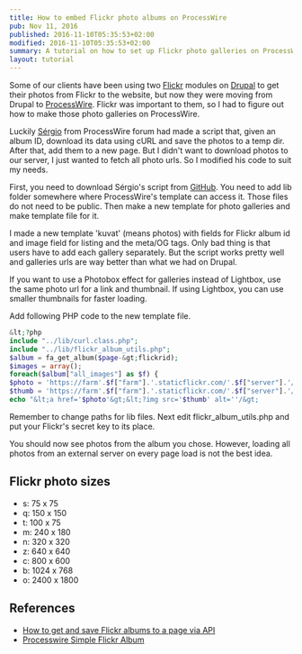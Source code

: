 ```yaml
---
title: How to embed Flickr photo albums on ProcessWire
pub: Nov 11, 2016
published: 2016-11-10T05:35:53+02:00
modified: 2016-11-10T05:35:53+02:00
summary: A tutorial on how to set up Flickr photo galleries on ProcessWire. I modified Sergio's photo downloading script and made a Photobox effect for galleries.
layout: tutorial
---
```


Some of our clients have been using two <a href="https://www.flickr.com/" rel="noopener" target="_blank">Flickr</a> modules on <a href="https://www.drupal.org/" rel="noopener" target="_blank">Drupal</a> to get their photos from Flickr to the website, but now they were moving from Drupal to <a href="https://processwire.com/" rel="noopener" target="_blank">ProcessWire</a>. Flickr was important to them, so I had to figure out how to make those photo galleries on ProcessWire.

Luckily <a href="https://processwire.com/talk/profile/367-sergio/" rel="noopener" target="_blank">Sérgio</a> from ProcessWire forum had made a script that, given an album ID, download its data using cURL and save the photos to a temp dir. After that, add them to a new page. But I didn't want to download photos to our server, I just wanted to fetch all photo urls. So I modified his code to suit my needs.

First, you need to download Sérgio's script from <a href="https://github.com/sjardim/processwire-simple-flickr-album" rel="noopener" target="_blank">GitHub</a>. You need to add lib folder somewhere where ProcessWire's template can access it. Those files do not need to be public. Then make a new template for photo galleries and make template file for it.

I made a new template 'kuvat' (means photos) with fields for Flickr album id and image field for listing and the meta/OG tags. Only bad thing is that users have to add each gallery separately. But the script works pretty well and galleries urls are way better than what we had on Drupal.

If you want to use a Photobox effect for galleries instead of Lightbox, use the same photo url for a link and thumbnail. If using Lightbox, you can use smaller thumbnails for faster loading.

Add following PHP code to the new template file.

```PHP
&lt;?php
include "../lib/curl.class.php";
include "../lib/flickr_album_utils.php";
$album = fa_get_album($page-&gt;flickrid);
$images = array();
foreach($album["all_images"] as $f) {    
$photo = 'https://farm'.$f["farm"].'.staticflickr.com/'.$f["server"].'/'.$f["id"].'_'.$f["secret"].'_b.jpg';
$thumb = 'https://farm'.$f["farm"].'.staticflickr.com/'.$f["server"].'/'.$f["id"].'_'.$f["secret"].'_q.jpg';
echo "&lt;a href='$photo'&gt;&lt;?img src='$thumb' alt=''/&gt;
```

Remember to change paths for lib files. Next edit flickr_album_utils.php and put your Flickr's secret key to its place.

You should now see photos from the album you chose. However, loading all photos from an external server on every page load is not the best idea.

## Flickr photo sizes

- s: 75 x 75
- q: 150 x 150
- t: 100 x 75
- m: 240 x 180
- n: 320 x 320
- z: 640 x 640
- c: 800 x 600
- b: 1024 x 768
- o: 2400 x 1800

## References

- <a href="https://processwire.com/talk/topic/10145-how-to-get-and-save-flickr-albums-to-a-page-via-api/" rel="noopener" target="_blank">How to get and save Flickr albums to a page via API</a>
- <a href="https://github.com/sjardim/processwire-simple-flickr-album" rel="noopener" target="_blank">Processwire Simple Flickr Album</a>